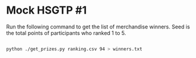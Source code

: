 # Mock HSGTP #1

Run the following command to get the list of merchandise winners. Seed is the total points of participants who ranked 1 to 5.

```bash

python ./get_prizes.py ranking.csv 94 > winners.txt

```

